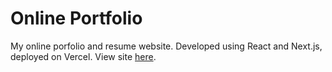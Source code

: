 # Online Portfolio

My online porfolio and resume website. Developed using React and Next.js, deployed on Vercel.
View site [here](https://mathewkramsch.vercel.app/).
